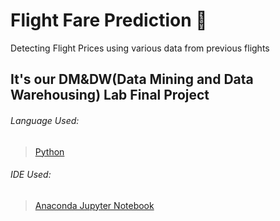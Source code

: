 # Flight Fare Prediction 🛫
Detecting Flight Prices using various data from previous flights


## It's our DM&DW(Data Mining and Data Warehousing) Lab Final Project

###### Language Used:
> [Python](https://www.python.org/)

 ###### IDE Used:
  > [Anaconda Jupyter Notebook](https://anaconda.org/anaconda/jupyter)
  
  
   <br />
   
   
  
